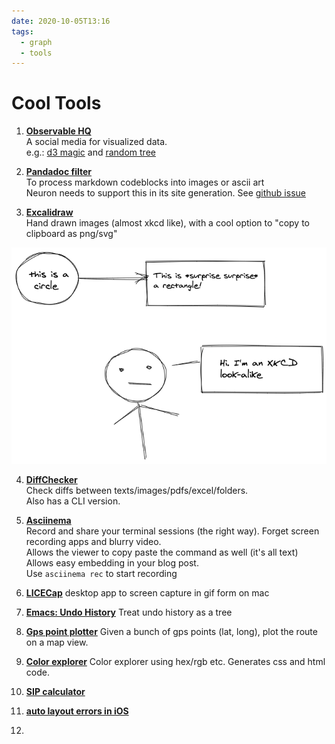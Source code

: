 ```yaml
---
date: 2020-10-05T13:16
tags: 
  - graph
  - tools
---
```


# Cool Tools

1. **[Observable HQ](https://observablehq.com/)**  
A social media for visualized data.  
e.g.: [d3 magic](https://observablehq.com/@d3) and [random tree](https://observablehq.com/@d3/random-tree?collection=@d3/d3-hierarchy)

2. **[Pandadoc filter](https://github.com/hertogp/imagine)**  
To process markdown codeblocks into images or ascii art  
Neuron needs to support this in its site generation. See [github issue](https://github.com/srid/neuron/issues/363) 

3. **[Excalidraw](https://excalidraw.com/)**  
Hand drawn images (almost xkcd like), with a cool option to "copy to clipboard as png/svg"

![Excalidraw Example](static/excalidraw_example.png)

4. **[DiffChecker](https://www.diffchecker.com/)** \
Check diffs between texts/images/pdfs/excel/folders. \
Also has a CLI version.

5. **[Asciinema](https://asciinema.org/)** \
Record and share your terminal sessions (the right way). Forget screen recording apps and  blurry video. \
Allows the viewer to copy paste the command as well (it's all text) \
Allows easy embedding in your blog post. \
Use `asciinema rec` to start recording

6. **[LICECap](https://www.cockos.com/licecap/)**
desktop app to screen capture in gif form on mac

7. **[Emacs: Undo History](https://elpa.gnu.org/packages/undo-tree.html)**
Treat undo history as a tree

8. **[Gps point plotter](https://gpspointplotter.com/)**
Given a bunch of gps points (lat, long), plot the route on a map view.

9. **[Color explorer](https://www.color-hex.com/)**
Color explorer using hex/rgb etc. Generates css and html code.

10. **[SIP calculator](https://sipcalculator.in/result)**

11. **[auto layout errors in iOS](https://www.wtfautolayout.com/)**

12. <ff0a4d8a>

